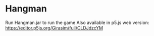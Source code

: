 # Hangman
Run Hangman.jar to run the game
Also available in p5.js web version: https://editor.p5js.org/Girasim/full/CLDJdzcYM
